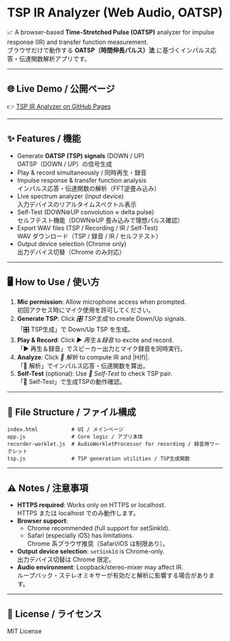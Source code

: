 # TSP IR Analyzer (Web Audio, OATSP)

📈 A browser-based **Time-Stretched Pulse (OATSP)** analyzer for impulse response (IR) and transfer function measurement.  
ブラウザだけで動作する **OATSP（時間伸長パルス）法** に基づくインパルス応答・伝達関数解析アプリです。

---

## 🌐 Live Demo / 公開ページ

👉 [TSP IR Analyzer on GitHub Pages](https://hsksts.github.io/tsp-ir-analyzer/)

---

## ✨ Features / 機能

- Generate **OATSP (TSP) signals** (DOWN / UP)  
  OATSP（DOWN / UP）の信号生成
- Play & record simultaneously / 同時再生・録音
- Impulse response & transfer function analysis  
  インパルス応答・伝達関数の解析（FFT逆畳み込み）
- Live spectrum analyzer (input device)  
  入力デバイスのリアルタイムスペクトル表示
- Self-Test (DOWN⊛UP convolution ≈ delta pulse)  
  セルフテスト機能（DOWN⊛UP 畳み込みで理想パルス確認）
- Export WAV files (TSP / Recording / IR / Self-Test)  
  WAV ダウンロード（TSP / 録音 / IR / セルフテスト）
- Output device selection (Chrome only)  
  出力デバイス切替（Chrome のみ対応）

---

## 🖥 How to Use / 使い方

1. **Mic permission**: Allow microphone access when prompted.  
   初回アクセス時にマイク使用を許可してください。
2. **Generate TSP**: Click *🎛️ TSP生成* to create Down/Up signals.  
   「🎛️ TSP生成」で Down/Up TSP を生成。
3. **Play & Record**: Click *▶️ 再生＆録音* to excite and record.  
   「▶️ 再生＆録音」でスピーカー出力とマイク録音を同時実行。
4. **Analyze**: Click *🧮 解析* to compute IR and |H(f)|.  
   「🧮 解析」でインパルス応答・伝達関数を算出。
5. **Self-Test** (optional): Use *🧪 Self-Test* to check TSP pair.  
   「🧪 Self-Test」で生成TSPの動作確認。

---

## 📂 File Structure / ファイル構成

```
index.html           # UI / メインページ
app.js               # Core logic / アプリ本体
recorder-worklet.js  # AudioWorkletProcessor for recording / 録音用ワークレット
tsp.js               # TSP generation utilities / TSP生成関数
```

---

## ⚠ Notes / 注意事項

- **HTTPS required**: Works only on HTTPS or localhost.  
  HTTPS または localhost でのみ動作します。
- **Browser support**:  
  - Chrome recommended (full support for setSinkId).  
  - Safari (especially iOS) has limitations.  
  Chrome 系ブラウザ推奨（Safari/iOS は制限あり）。
- **Output device selection**: `setSinkId` is Chrome-only.  
  出力デバイス切替は Chrome 限定。
- **Audio environment**: Loopback/stereo-mixer may affect IR.  
  ループバック・ステレオミキサーが有効だと解析に影響する場合があります。

---

## 📜 License / ライセンス

MIT License
